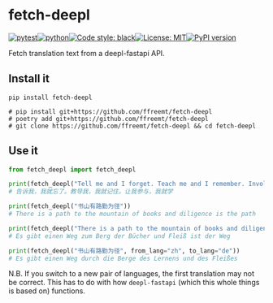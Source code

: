 # fetch-deepl
[![pytest](https://github.com/ffreemt/fetch-deepl/actions/workflows/routine-tests.yml/badge.svg)](https://github.com/ffreemt/fetch-deepl/actions)[![python](https://img.shields.io/static/v1?label=python+&message=3.8%2B&color=blue)](https://www.python.org/downloads/)[![Code style: black](https://img.shields.io/badge/code%20style-black-000000.svg)](https://github.com/psf/black)[![License: MIT](https://img.shields.io/badge/License-MIT-yellow.svg)](https://opensource.org/licenses/MIT)[![PyPI version](https://badge.fury.io/py/fetch_deepl.svg)](https://badge.fury.io/py/fetch_deepl)

Fetch translation text from a deepl-fastapi API.

## Install it

```shell
pip install fetch-deepl

# pip install git+https://github.com/ffreemt/fetch-deepl
# poetry add git+https://github.com/ffreemt/fetch-deepl
# git clone https://github.com/ffreemt/fetch-deepl && cd fetch-deepl
```

## Use it
```python
from fetch_deepl import fetch_deepl

print(fetch_deepl("Tell me and I forget. Teach me and I remember. Involve me and I learn."))
# 告诉我，我就忘了。教导我，我就记住。让我参与，我就学

print(fetch_deepl("书山有路勤为径"))
# There is a path to the mountain of books and diligence is the path

print(fetch_deepl("There is a path to the mountain of books and diligence is the path", from_lang="en", to_lang="de"))
# Es gibt einen Weg zum Berg der Bücher und Fleiß ist der Weg

print(fetch_deepl("书山有路勤为径", from_lang="zh", to_lang="de"))
# Es gibt einen Weg durch die Berge des Lernens und des Fleißes
```
N.B. If you switch to a new pair of languages, the first translation may not be correct. This has to do with how `deepl-fastapi` (which this whole things is based on) functions.